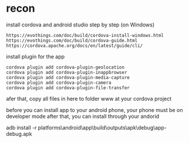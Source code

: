 # recon
install cordova and android studio step by step (on Windows)

    https://evothings.com/doc/build/cordova-install-windows.html
    https://evothings.com/doc/build/cordova-guide.html
    https://cordova.apache.org/docs/en/latest/guide/cli/

install plugin for the app

    cordova plugin add cordova-plugin-geolocation
    cordova plugin add cordova-plugin-inappbrowser
    cordova plugin add cordova-plugin-media-capture
    cordova plugin add cordova-plugin-camera
    cordova plugin add cordova-plugin-file-transfer

afer that, copy all files in here to folder www at your cordova project

before you can install app to your android phone, your phone must be on developer mode after that, you can install through your andorid

adb install -r platforms\android\app\build\outputs\apk\debug\app-debug.apk
